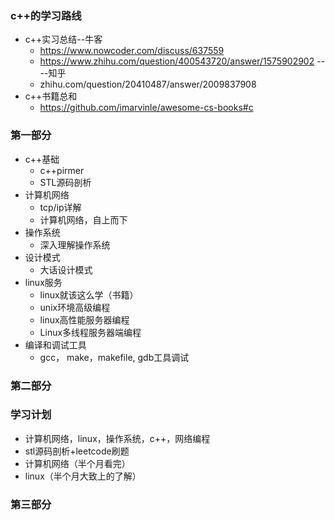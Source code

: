 ### c++的学习路线
* c++实习总结--牛客
  * https://www.nowcoder.com/discuss/637559
  * https://www.zhihu.com/question/400543720/answer/1575902902 ----知乎
  * zhihu.com/question/20410487/answer/2009837908
* c++书籍总和
  * https://github.com/imarvinle/awesome-cs-books#c 
### 第一部分
  * c++基础
    *  c++pirmer
    *  STL源码剖析 
  * 计算机网络
    * tcp/ip详解
    * 计算机网络，自上而下
  * 操作系统
    * 深入理解操作系统  
  * 设计模式
    * 大话设计模式
  * linux服务
    * linux就该这么学（书籍）
    * unix环境高级编程
    * linux高性能服务器编程 
    * Linux多线程服务器端编程
  * 编译和调试工具
    * gcc， make，makefile,   gdb工具调试
### 第二部分
 ### 学习计划
  * 计算机网络，linux，操作系统，c++，网络编程
  * stl源码剖析+leetcode刷题
  * 计算机网络（半个月看完）
  * linux（半个月大致上的了解）
### 第三部分


